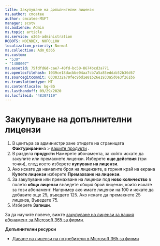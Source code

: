 ```yaml
---
title: Закупуване на допълнителни лицензи
ms.author: cmcatee
author: cmcatee-MSFT
manager: scotv
ms.audience: Admin
ms.topic: article
ms.service: o365-administration
ROBOTS: NOINDEX, NOFOLLOW
localization_priority: Normal
ms.collection: Adm_O365
ms.custom:
- "530"
- "1400007"
ms.assetid: 75fdfd6d-cae7-40fd-bc50-8674bcd3a771
ms.openlocfilehash: 1039ce18dacbbe04aa7cb7a5a85eddab52b36d67
ms.sourcegitcommit: 0338332a70fec9bd1e81b26e1933a5d0e3f261b6
ms.translationtype: MT
ms.contentlocale: bg-BG
ms.lasthandoff: 09/29/2020
ms.locfileid: "48307119"
---
```

# <a name="buy-additional-licenses"></a>Закупуване на допълнителни лицензи

1. В центъра за администриране отидете на страницата **Фактуриране**на  >  [вашите продукти](https://go.microsoft.com/fwlink/p/?linkid=842054) .
2. В раздела **продукти** Намерете абонамента, за който искате да закупите или премахнете лицензи. Изберете **още действия** (три точки), след което изберете **купуване на лицензи**.
3. Ако искате да намалите броя на лицензите, в горния край на екрана **Купете лицензи** изберете **Премахване на лицензи**.
4. За закупуване или премахване на лицензи под **ново количество** в полето **общо лицензи** въведете общия брой лицензи, които искате за този абонамент. Например ако имате лицензи на 100 и искате да добавите още 25, въведете 125. Ако искате да премахнете 25 лиценза, Въведете 75.
5. Изберете **Запиши**.

За да научите повече, вижте [закупуване на лицензи за вашия абонамент за Microsoft 365 за фирми](https://docs.microsoft.com/microsoft-365/commerce/licenses/buy-licenses).

**Допълнителни ресурси**

- [Даване на лицензи на потребители в Microsoft 365 за фирми](https://docs.microsoft.com/microsoft-365/admin/manage/assign-licenses-to-users)